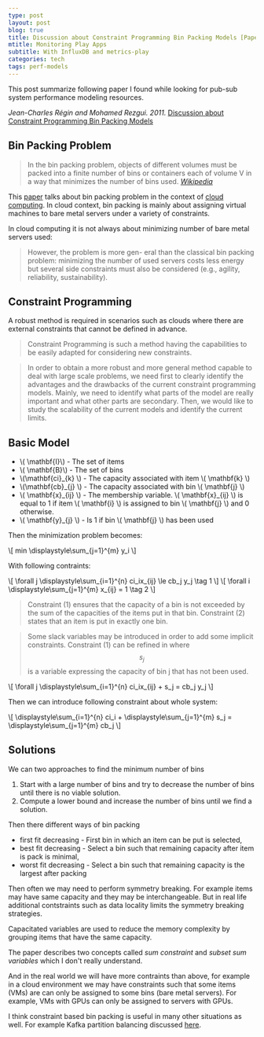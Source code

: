 ```yaml
---
type: post
layout: post
blog: true
title: Discussion about Constraint Programming Bin Packing Models [Paper Summary]
mtitle: Monitoring Play Apps
subtitle: With InfluxDB and metrics-play
categories: tech
tags: perf-models
---
```


This post summarize following paper I found while looking for pub-sub system performance modeling resources. 

*Jean-Charles Régin and Mohamed Rezgui. 2011.* [Discussion about Constraint Programming Bin Packing Models](http://dl.acm.org/citation.cfm?id=2908672)

## Bin Packing Problem


> In the bin packing problem, objects of different volumes must be packed into a finite number of bins or containers each of volume V in a way that minimizes the number of bins used.
> [*Wikipedia*](https://en.wikipedia.org/wiki/Bin_packing_problem)

This [paper](http://dl.acm.org/citation.cfm?id=2908672) talks about bin packing problem in the context of [cloud computing](https://en.wikipedia.org/wiki/Cloud_computing). In cloud context, bin packing is mainly about assigning virtual machines to bare metal servers under a variety of constraints.

In cloud computing it is not always about minimizing number of bare metal servers used:

> However, the problem is more gen- eral than the classical bin packing problem: minimizing the number of used servers costs less energy but several side constraints must also be considered (e.g., agility, reliability, sustainability).

## Constraint Programming

A robust method is required in scenarios such as clouds where there are external constraints that cannot be defined in advance.

> Constraint Programming is such a method having the capabilities to be easily adapted for considering new constraints.

> In order to obtain a more robust and more general method capable to deal with large scale problems, we need first to clearly identify the advantages and the drawbacks of the current constraint programming models. Mainly, we need to identify what parts of the model are really important and what other parts are secondary. Then, we would like to study the scalability of the current models and identify the current limits.

## Basic Model

* \\( \mathbf{I}\\) - The set of items
* \\( \mathbf{B}\\) - The set of bins
* \\(\mathbf{ci}\_{k} \\) - The capacity associated with item \\( \mathbf{k} \\)
* \\(\mathbf{cb}\_{j} \\) - The capacity associated with bin \\( \mathbf{j} \\)
* \\( \mathbf{x}\_{ij} \\) - The membership variable. \\( \mathbf{x}\_{ij} \\) is equal to 1 if item \\( \mathbf{i} \\) is assigned to bin \\( \mathbf{j} \\) and 0 otherwise.
* \\( \mathbf{y}\_{j} \\) - Is 1 if bin \\( \mathbf{j} \\) has been used

Then the minimization problem becomes:

\\[ min \displaystyle\sum_{j=1}^{m} y_i \\]

With following contraints:

\\[ \forall j \displaystyle\sum_{i=1}^{n} ci_ix_{ij} \le cb_j y_j \tag 1 \\]
\\[ \forall i \displaystyle\sum_{j=1}^{m} x_{ij} = 1 \tag 2 \\] 

> Constraint (1) ensures that the capacity of a bin is not exceeded by the sum of the capacities of the items put in that bin. Constraint (2) states that an item is put in exactly one bin.

> Some slack variables may be introduced in order to add some implicit constraints. Constraint (1) can be refined in where $$ s_j $$ is a variable expressing the capacity of bin j that has not been used.

\\[ \forall j \displaystyle\sum_{i=1}^{n} ci_ix_{ij} + s_j = cb_j y_j \\]

Then we can introduce following constraint about whole system:

\\[ \displaystyle\sum_{i=1}^{n} ci_i + \displaystyle\sum_{j=1}^{m} s_j = \displaystyle\sum_{j=1}^{m} cb_j \\]

## Solutions

We can two approaches to find the minimum number of bins

1. Start with a large number of bins and try to decrease the number of bins until there is no viable solution.
2. Compute a lower bound and increase the number of bins until we find a solution.

Then there different ways of bin packing

* first fit decreasing - First bin in which an item can be put is selected,
* best fit decreasing - Select a bin such that remaining capacity after item is pack is minimal,
* worst fit decreasing - Select a bin such that remaining capacity is the largest after packing

Then often we may need to perform symmetry breaking. For example items may have same capacity and they may be interchangeable. But in real life additional contstraints such as data locality limits the symmetry breaking strategies.

Capacitated variables are used to reduce the memory complexity by grouping items that have the same capacity.

The paper describes two concepts called *sum constraint* and *subset sum variables* which I don't really understand.

And in the real world we will have more contraints than above, for example in a cloud environment we may have constraints such that some items (VMs) are can only be assigned to some bins (bare metal servers). For example, VMs with GPUs can only be assigned to servers with GPUs.

I think constraint based bin packing is useful in many other situations as well. For example Kafka partition balancing discussed [here](http://blog.typeobject.com/a-constraint-based-approach-to-kafka-partition-balancing). 